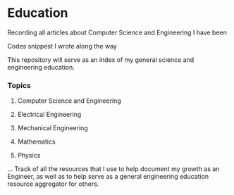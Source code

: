 # Education
Recording all articles about Computer Science and Engineering I have been 

Codes snippest I wrote along the way

This repository will serve as an index of my general science and engineering education.

### Topics
1. Computer Science and Engineering

2. Electrical Engineering

3. Mechanical Engineering

4. Mathematics

5. Physics

...
Track of all the resources that I use to help document my growth as an Engineer, as well as to help serve as a general engineering education resource aggregator for others.
